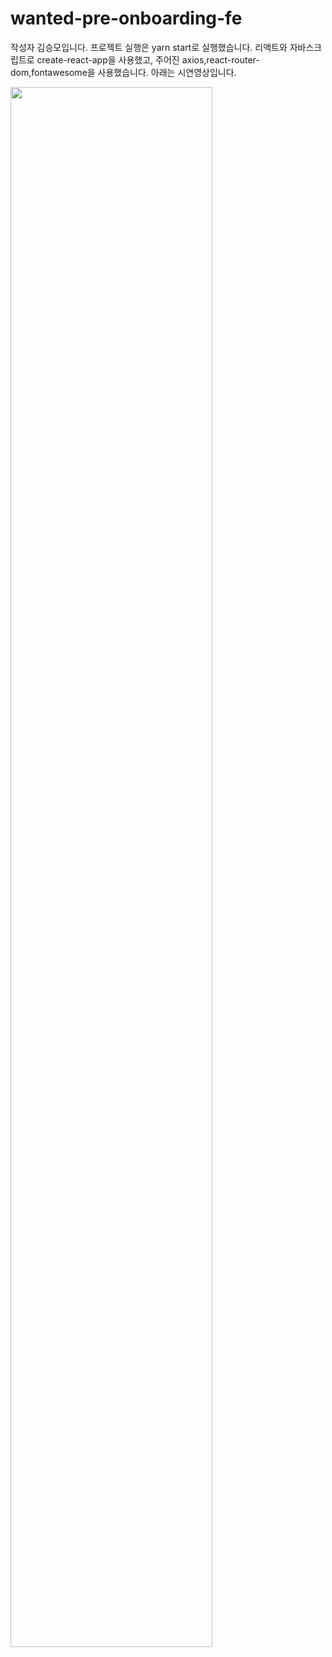 # wanted-pre-onboarding-fe

작성자 김승모입니다.
프로젝트 실행은 yarn start로 실행했습니다.
리액트와 자바스크립트로 create-react-app을 사용했고, 주어진 axios,react-router-dom,fontawesome을 사용했습니다.
아래는 시연영상입니다.


<img width="80%" src="https://user-images.githubusercontent.com/103626175/185631127-7226ace0-bfad-46ca-86f3-208d92648280.gif"/>


